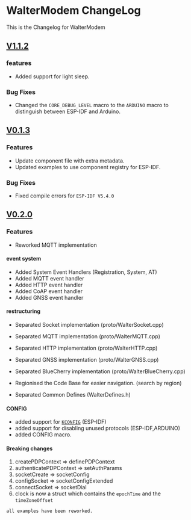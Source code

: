 # WalterModem ChangeLog

This is the Changelog for WalterModem

## [V1.1.2](https://github.com/QuickSpot/walter-esp-idf/releases/tag/v1.1.2)

### features

- Added support for light sleep.

### Bug Fixes

- Changed the `CORE_DEBUG_LEVEL` macro to the `ARDUINO` macro to distinguish between ESP-IDF and Arduino.

## [V0.1.3](https://github.com/QuickSpot/walter-esp-idf/releases/tag/v1.1.3)

### Features

- Update component file with extra metadata.
- Updated examples to use component registry for ESP-IDF.

### Bug Fixes

- Fixed compile errors for `ESP-IDF V5.4.0`

## [V0.2.0](https://github.com/QuickSpot/walter-esp-idf/releases/tag/v1.1.2)

### Features

- Reworked MQTT implementation

#### event system

- Added System Event Handlers (Registration, System, AT)
- Added MQTT event handler
- Added HTTP event handler
- Added CoAP event handler
- Added GNSS event handler

#### restructuring

- Separated Socket implementation (proto/WalterSocket.cpp)
- Separated MQTT implementation (proto/WalterMQTT.cpp)
- Separated HTTP implementation (proto/WalterHTTP.cpp)
- Separated GNSS implementation (proto/WalterGNSS.cpp)
- Separated BlueCherry implementation (proto/WalterBlueCherry.cpp)

- Regionised the Code Base for easier navigation. (search by region)

- Separated Common Defines (WalterDefines.h)

#### CONFIG

- added support for [`KCONFIG`](https://docs.espressif.com/projects/esp-idf/en/stable/esp32/api-reference/kconfig.html) (ESP-IDF)
- added support for disabling unused protocols (ESP-IDF,ARDUINO)
- added CONFIG macro.

#### Breaking changes

1) createPDPContext => definePDPContext
2) authenticatePDPContext => setAuthParams
3) socketCreate => socketConfig
4) configSocket => socketConfigExtended
5) connectSocket => socketDial
6) clock is now a struct which contains the `epochTime` and the `timeZoneOffset`

`all examples have been reworked.`
 